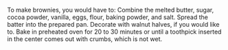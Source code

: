 To make brownies, you would have to:
Combine the melted butter, sugar, cocoa powder, vanilla, eggs, flour, baking powder, and salt. 
Spread the batter into the prepared pan. 
Decorate with walnut halves, if you would like to. 
Bake in preheated oven for 20 to 30 minutes or until a toothpick inserted in the center comes out with crumbs, which is not wet.
